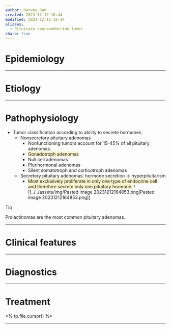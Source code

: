 ```yaml
---
author: Harvey Guo
created: 2023-12-12 16:44
modified: 2023-12-12 16:44
aliases:
  - Pituitary neuroendocrine tumor
share: true
---
```


# Epidemiology


---
# Etiology


---
# Pathophysiology
- Tumor classification according to ability to secrete hormones
	- Nonsecretory pituitary adenomas
		- Nonfunctioning tumors account for 15–45% of all pituitary adenomas.
		- <span style="background:rgba(240, 200, 0, 0.2)">Gonadotroph adenomas </span>
		- Null cell adenomas 
		- Plurihormonal adenomas
		- Silent somatotroph and corticotroph adenomas 
	- Secretory pituitary adenomas: hormone secretion → hyperpituitarism
		- <span style="background:rgba(240, 200, 0, 0.2)">Most exclusively proliferate in only one type of endocrine cell and therefore secrete only one pituitary hormone.</span>
![[../../assets/img/Pasted image 20231212164853.png|Pasted image 20231212164853.png]]
>[!tip] 
>Prolactinomas are the most common pituitary adenomas.

---
# Clinical features


---
# Diagnostics


---
# Treatment
<% tp.file.cursor() %>

---
